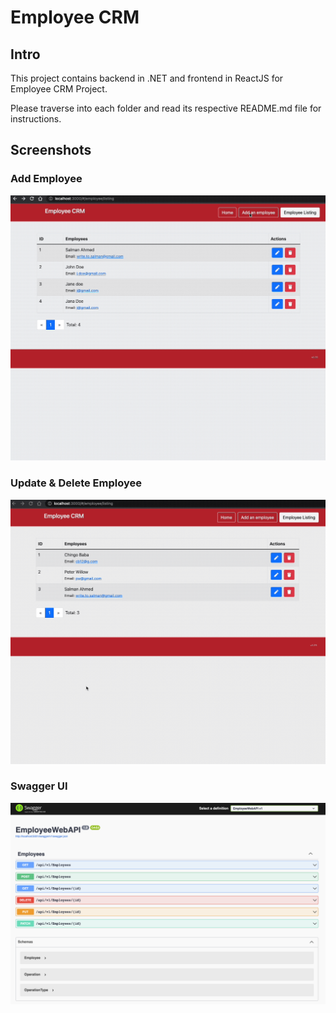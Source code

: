 # Employee CRM

## Intro

This project contains backend in .NET and frontend in ReactJS for Employee CRM Project.

Please traverse into each folder and read its respective README.md file for instructions.

## Screenshots

### Add Employee
![Add](./screenshots/demo-01-add.gif?raw=true "Add Employee")

### Update &amp; Delete Employee
![Update](./screenshots/demo-02-update-delete.gif?raw=true "Update Delete Employee")

### Swagger UI
![Update](./screenshots/demo-03-swagger.png?raw=true "Update Delete Employee")
